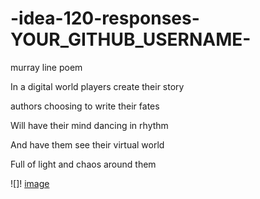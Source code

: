 # -idea-120-responses-YOUR_GITHUB_USERNAME-
murray line poem 

In a digital world players create their story 

authors choosing to write their fates 

Will have their  mind dancing in rhythm 

And have them see their virtual world 

Full of light and chaos around them

![]! [image](https://github.com/user-attachments/assets/42da74b4-d255-4ad5-a5b4-0e328526a064)
